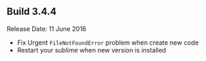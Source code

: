 Build 3.4.4
-----------
Release Date: 11 June 2016

* Fix Urgent ``FileNotFoundError`` problem when create new code
* Restart your sublime when new version is installed
